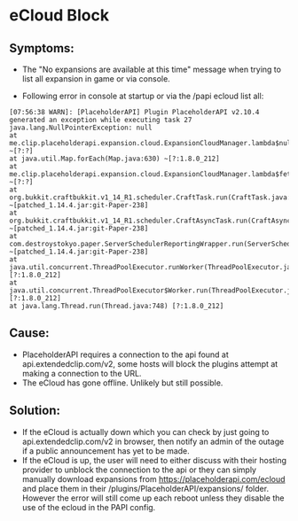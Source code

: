 # eCloud Block

## Symptoms:

  - The "No expansions are available at this time" message when trying to list all expansion in game or via console.

  - Following error in console at startup or via the /papi ecloud list all:

```
[07:56:38 WARN]: [PlaceholderAPI] Plugin PlaceholderAPI v2.10.4 generated an exception while executing task 27
java.lang.NullPointerException: null
at me.clip.placeholderapi.expansion.cloud.ExpansionCloudManager.lambda$null$3(ExpansionCloudManager.java:181) ~[?:?]
at java.util.Map.forEach(Map.java:630) ~[?:1.8.0_212]
at me.clip.placeholderapi.expansion.cloud.ExpansionCloudManager.lambda$fetch$4(ExpansionCloudManager.java:172) ~[?:?]
at org.bukkit.craftbukkit.v1_14_R1.scheduler.CraftTask.run(CraftTask.java:84) ~[patched_1.14.4.jar:git-Paper-238]
at org.bukkit.craftbukkit.v1_14_R1.scheduler.CraftAsyncTask.run(CraftAsyncTask.java:54) ~[patched_1.14.4.jar:git-Paper-238]
at com.destroystokyo.paper.ServerSchedulerReportingWrapper.run(ServerSchedulerReportingWrapper.java:22) ~[patched_1.14.4.jar:git-Paper-238]
at java.util.concurrent.ThreadPoolExecutor.runWorker(ThreadPoolExecutor.java:1149) [?:1.8.0_212]
at java.util.concurrent.ThreadPoolExecutor$Worker.run(ThreadPoolExecutor.java:624) [?:1.8.0_212]
at java.lang.Thread.run(Thread.java:748) [?:1.8.0_212]
```


## Cause:

  - PlaceholderAPI requires a connection to the api found at api.extendedclip.com/v2, some hosts will block the plugins attempt at making a connection to the URL.
  - The eCloud has gone offline. Unlikely but still possible.

## Solution:
  - If the eCloud is actually down which you can check by just going to api.extendedclip.com/v2 in browser, then notify an admin of the outage if a public announcement has yet to be made.
  - If the eCloud is up, the user will need to either discuss with their hosting provider to unblock the connection to the api or they can simply manually download expansions from https://placeholderapi.com/ecloud and place them in their /plugins/PlaceholderAPI/expansions/ folder. However the error will still come up each reboot unless they disable the use of the ecloud in the PAPI config.
